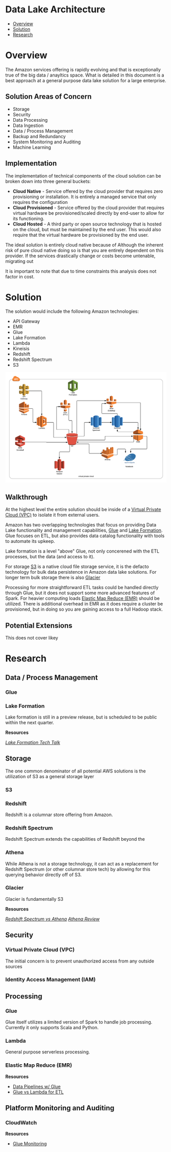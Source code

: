 # Data Lake Architecture


* [Overview](#overview)
* [Solution](#solution)
* [Research](#research)



# Overview

The Amazon services offering is rapidly evolving and that is exceptionally true of the big data / anayltics space. What is detailed in this document is a best approach at a general purpose data lake solution for a large enterprise. 

## Solution Areas of Concern

* Storage
* Security
* Data Processing
* Data Ingestion
* Data / Process Management
* Backup and Redundancy
* System Monitoring and Auditing
* Machine Learning 

## Implementation


The implementation of technical components of the cloud solution can be broken down into three general buckets:
* **Cloud Native** - Service offered by the cloud provider that requires zero provisioning or installation. It is entirely a managed service that only requires the configuration
* **Cloud Provisioned** - Service offered by the cloud provider that requires virtual hardware be provisioned/scaled directly by end-user to allow for its functioning.
* **Cloud Hosted** - A third party or open source technology that is hosted on the cloud, but must be maintained by the end user. This would also require that the virtual hardware be provisioned by the end user.

The ideal solution is entirely cloud native because of 
Although the inherent risk of pure cloud native doing so is that you are entirely dependent on this provider. If the services drastically change or costs become untenable, migrating out 



It is important to note that due to time constraints this analysis does not factor in cost. 


# Solution

The solution would include the following Amazon technologies:
* API Gateway
* EMR
* Glue
* Lake Formation
* Lambda
* Kineisis
* Redshift
* Redshift Spectrum
* S3

<a href="lake-architecture.png" target="_blank"><img src="lake-architecture.png"/></a>

## Walkthrough
At the highest level the entire solution should be inside of a [Virtual Private Cloud (VPC)](#virtual-private-cloud-vpc) to isolate it from external users.

Amazon has two overlapping technologies that focus on providing Data Lake functionality and management capabilities, [Glue](#glue) and [Lake Formation](#lake-formation). Glue focuses on ETL, but also provides data catalog functionality with tools to automate its upkeep.    

Lake formation is a level "above" Glue, not only concerened with the ETL processes, but the data (and access to it). 

For storage [S3](#s3) is a native cloud file storage service, it is the defacto technology for bulk data persistence in Amazon data lake solutions. For longer term bulk storage there is also [Glacier](#glacier)

Processing for more straightforward ETL tasks could be handled directly through Glue, but it does not support some more advanced features of Spark. For heavier computing loads [Elastic Map Reduce (EMR)](#elastic-map-reduce-emr) should be utilized. There is additional overhead in EMR as it does require a cluster be provisioned, but in doing so you are gaining access to a full Hadoop stack.

## Potential Extensions
This does not cover likey


# Research

## Data / Process Management

### Glue

### Lake Formation
Lake formation is still in a preview release, but is scheduled to be public within the next quarter.




**Resources**

_[Lake Formation Tech Talk](https://www.youtube.com/watch?v=nsiLMqg654s)_

## Storage

The one common denominator of all potential AWS solutions is the utilization of S3 as a general storage layer

### S3



### Redshift
Redshift is a columnar store offering from Amazon.


### Redshift Spectrum
Redshift Spectrum extends the capabilities of Redshift beyond the 

### Athena
While Athena is not a storage technology, it can act as a replacement for Redshift Spectrum (or other columnar store tech) by allowing for this querying behavior directly off of S3.

### Glacier
Glacier is fundamentally S3

**Resources** 

_[Redshift Spectrum vs Athena](https://blog.openbridge.com/how-is-aws-redshift-spectrum-different-than-aws-athena-9baa2566034b)_
_[Athena Review](https://www.youtube.com/watch?v=gGJ4zxeG9PI)_





## Security

### Virtual Private Cloud (VPC)
The initial concern is to prevent unauthorized access from any outside sources

### Identity Access Management (IAM)




## Processing

### Glue
Glue itself utilizes a limited version of Spark to handle job processing. Currently it only supports Scala and Python.

### Lambda
General purpose serverless processing. 

### Elastic Map Reduce (EMR)






**Resources** 
* [Data Pipelines w/ Glue](https://www.youtube.com/watch?v=6tBp2JuYmSg)
* [Glue vs Lambda for ETL](https://www.reddit.com/r/aws/comments/9umxv1/aws_glue_vs_lambda_costbenefit/)


## Platform Monitoring and Auditing

### CloudWatch

**Resources** 
* [Glue Monitoring](https://docs.aws.amazon.com/glue/latest/dg/monitor-glue.html)
